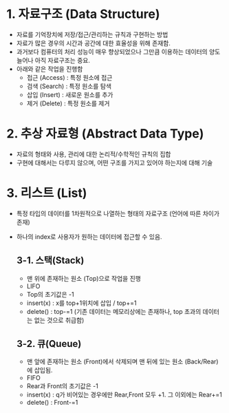 # 1. 자료구조 (Data Structure)

- 자료를 기억장치에 저장/접근/관리하는 규칙과 구현하는 방법
- 자료가 많은 경우의 시간과 공간에 대한 효율성을 위해 존재함.
- 과거보다 컴퓨터의 처리 성능이 매우 향상되었으나 그만큼 이용하는 데이터의 양도 늘어나 아직 자료구조는 중요.
- 아래와 같은 작업을 진행함
    - 접근 (Access) : 특정 원소에 접근
    - 검색 (Search) : 특정 원소를 탐색
    - 삽입 (Insert) : 새로운 원소를 추가
    - 제거 (Delete) : 특정 원소를 제거
  
# 2. 추상 자료형 (Abstract Data Type)

- 자료의 형태와 사용, 관리에 대한 논리적/수학적인 규칙의 집합
- 구현에 대해서는 다루지 않으며, 어떤 구조를 가지고 있어야 하는지에 대해 기술

# 3. 리스트 (List)

- 특정 타입의 데이터를 1차원적으로 나열하는 형태의 자료구조 (언어에 따른 차이가 존재)
- 하나의 index로 사용자가 원하는 데이터에 접근할 수 있음.

    ## 3-1. 스택(Stack)
    - 맨 위에 존재하는 원소 (Top)으로 작업을 진행
    - LIFO
    - Top의 초기값은 -1
    - insert(x) : x를 top+1위치에 삽입 / top+=1
    - delete() : top-=1 (기존 데이터는 메모리상에는 존재하나, top 초과의 데이터는 없는 것으로 취급함)

    ## 3-2. 큐(Queue)
    - 맨 앞에 존재하는 원소 (Front)에서 삭제되며 맨 뒤에 있는 원소 (Back/Rear)에 삽입됨.
    - FIFO
    - Rear과 Front의 초기값은 -1
    - insert(x) : q가 비어있는 경우에만 Rear,Front 모두 +1. 그 이외에는 Rear+=1
    - delete() : Front-=1
